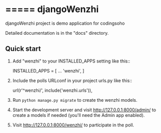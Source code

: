 =====
djangoWenzhi
=====

djangoWenzhi project is demo application for codingsoho

Detailed documentation is in the "docs" directory.

Quick start
-----------

1. Add "wenzhi" to your INSTALLED_APPS setting like this::

    INSTALLED_APPS = [
        ...
        'wenzhi',
    ]

2. Include the polls URLconf in your project urls.py like this::

    url(r'^wenzhi/', include('wenzhi.urls')),

3. Run `python manage.py migrate` to create the wenzhi models.

4. Start the development server and visit http://127.0.0.1:8000/admin/
   to create a models if needed (you'll need the Admin app enabled).

5. Visit http://127.0.0.1:8000/wenzhi/ to participate in the poll.